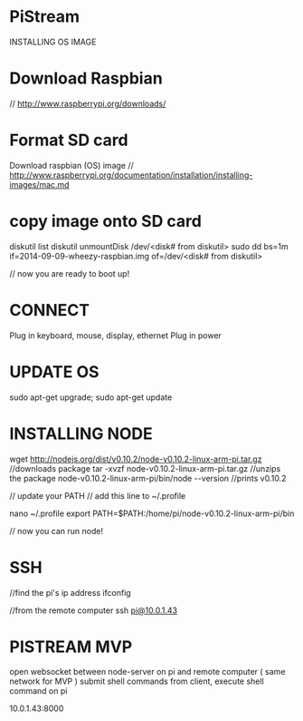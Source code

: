 # PiStream
INSTALLING OS IMAGE

# Download Raspbian
// http://www.raspberrypi.org/downloads/

# Format SD card
Download raspbian (OS) image
// http://www.raspberrypi.org/documentation/installation/installing-images/mac.md

# copy image onto SD card
diskutil list
diskutil unmountDisk /dev/<disk# from diskutil>
sudo dd bs=1m if=2014-09-09-wheezy-raspbian.img of=/dev/<disk# from diskutil>

// now you are ready to boot up!


# CONNECT

Plug in keyboard, mouse, display, ethernet
Plug in power


# UPDATE OS

sudo apt-get upgrade;
sudo apt-get update


# INSTALLING NODE

wget http://nodejs.org/dist/v0.10.2/node-v0.10.2-linux-arm-pi.tar.gz //downloads package
tar -xvzf node-v0.10.2-linux-arm-pi.tar.gz //unzips the package
node-v0.10.2-linux-arm-pi/bin/node --version //prints v0.10.2

// update your PATH
// add this line to ~/.profile

nano ~/.profile
export PATH=$PATH:/home/pi/node-v0.10.2-linux-arm-pi/bin

// now you can run node!

# SSH

//find the pi's ip address
ifconfig

//from the remote computer
ssh pi@10.0.1.43


# PISTREAM MVP
open websocket between node-server on pi and remote computer ( same network for MVP )
submit shell commands from client, execute shell command on pi

10.0.1.43:8000
